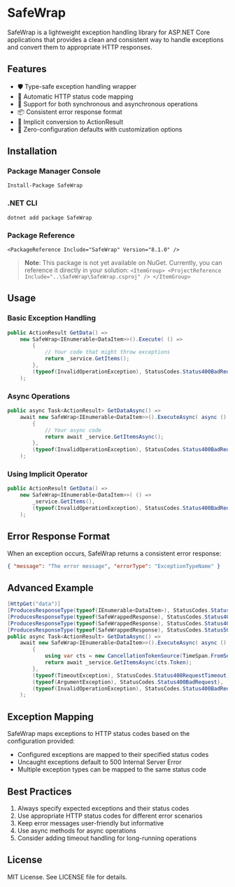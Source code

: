 ﻿# SafeWrap

SafeWrap is a lightweight exception handling library for ASP.NET Core applications that provides a clean and consistent way to handle exceptions and convert them to appropriate HTTP responses.

## Features

- 🛡️ Type-safe exception handling wrapper
- 🎯 Automatic HTTP status code mapping
- 🔄 Support for both synchronous and asynchronous operations
- 📦 Consistent error response format
- 🔌 Implicit conversion to ActionResult
- 🚀 Zero-configuration defaults with customization options

## Installation

### Package Manager Console

`` Install-Package SafeWrap ``

### .NET CLI

`` dotnet add package SafeWrap ``

### Package Reference

`` <PackageReference Include="SafeWrap" Version="8.1.0" /> ``

> **Note**: This package is not yet available on NuGet. Currently, you can reference it directly in your solution:
`` <ItemGroup> <ProjectReference Include="..\SafeWrap\SafeWrap.csproj" /> </ItemGroup> ``

## Usage

### Basic Exception Handling

```csharp
public ActionResult GetData() => 
	new SafeWrap<IEnumerable<DataItem>>().Execute( () => 
		{ 
			// Your code that might throw exceptions 
			return _service.GetItems(); 
		}, 
		(typeof(InvalidOperationException), StatusCodes.Status400BadRequest) 
	);
```

### Async Operations

```csharp
public async Task<ActionResult> GetDataAsync() => 
	await new SafeWrap<IEnumerable<DataItem>>().ExecuteAsync( async () => 
		{ 
			// Your async code 
			return await _service.GetItemsAsync(); 
		}, 
		(typeof(InvalidOperationException), StatusCodes.Status400BadRequest) 
	);
```

### Using Implicit Operator

```csharp
public ActionResult GetData() => 
	new SafeWrap<IEnumerable<DataItem>>( () => 
		_service.GetItems(), 
		(typeof(InvalidOperationException), StatusCodes.Status400BadRequest) 
	);
```


## Error Response Format

When an exception occurs, SafeWrap returns a consistent error response:
```json
{ "message": "The error message", "errorType": "ExceptionTypeName" }
```

## Advanced Example

```csharp
[HttpGet("data")] 
[ProducesResponseType(typeof(IEnumerable<DataItem>), StatusCodes.Status200OK)] 
[ProducesResponseType(typeof(SafeWrappedResponse), StatusCodes.Status400BadRequest)] 
[ProducesResponseType(typeof(SafeWrappedResponse), StatusCodes.Status408RequestTimeout)] 
[ProducesResponseType(typeof(SafeWrappedResponse), StatusCodes.Status500InternalServerError)] 
public async Task<ActionResult> GetDataAsync() => 
	await new SafeWrap<IEnumerable<DataItem>>().ExecuteAsync( async () => 
		{ 
			using var cts = new CancellationTokenSource(TimeSpan.FromSeconds(5)); 
			return await _service.GetItemsAsync(cts.Token); 
		}, 
		(typeof(TimeoutException), StatusCodes.Status408RequestTimeout), 
		(typeof(ArgumentException), StatusCodes.Status400BadRequest), 
		(typeof(InvalidOperationException), StatusCodes.Status400BadRequest) 
	);
```


## Exception Mapping

SafeWrap maps exceptions to HTTP status codes based on the configuration provided:

- Configured exceptions are mapped to their specified status codes
- Uncaught exceptions default to 500 Internal Server Error
- Multiple exception types can be mapped to the same status code

## Best Practices

1. Always specify expected exceptions and their status codes
2. Use appropriate HTTP status codes for different error scenarios
3. Keep error messages user-friendly but informative
4. Use async methods for async operations
5. Consider adding timeout handling for long-running operations

## License

MIT License. See LICENSE file for details.